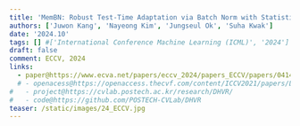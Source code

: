 ```yaml
---
title: 'MemBN: Robust Test-Time Adaptation via Batch Norm with Statistics Memory'
authors: ['Juwon Kang', 'Nayeong Kim', 'Jungseul Ok', 'Suha Kwak']
date: '2024.10'
tags: [] #['International Conference Machine Learning (ICML)', '2024']
draft: false
comment: ECCV, 2024
links:
  - paper@https://www.ecva.net/papers/eccv_2024/papers_ECCV/papers/04143.pdf
  # - openacess@https://openaccess.thecvf.com/content/ICCV2021/papers/Lee_Deep_Hough_Voting_for_Robust_Global_Registration_ICCV_2021_paper.pdf
#   - project@https://cvlab.postech.ac.kr/research/DHVR/
#   - code@https://github.com/POSTECH-CVLab/DHVR
teaser: /static/images/24_ECCV.jpg
---
```


